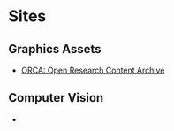 # Sites

## Graphics Assets
- [ORCA: Open Research Content Archive](https://developer.nvidia.com/orca)

## Computer Vision
- 
